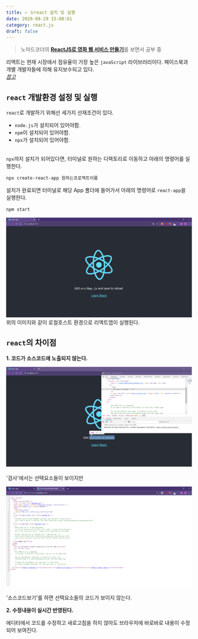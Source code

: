 ```yaml
---
title: ⚛ ①react 설치 및 실행
date: 2020-08-29 15:08:61
category: react.js
draft: false
---
```


> 노마드코더의 [**ReactJS로 영화 웹 서비스 만들기**](https://nomadcoders.co/react-fundamentals/lobby)를 보면서 공부 중

리액트는 현재 시장에서 점유율이 가장 높은 `javaScript` 라이브러리이다. 페이스북과 개별 개발자들에 의해 유지보수되고 있다.  
_[참고](https://github.com/facebook/create-react-app)_

## `react` 개발환경 설정 및 실행

`react`로 개발하기 위해선 세가지 선재조건이 있다.

- `node.js`가 설치되어 있어야함.
- `npm`이 설치되어 있어야함.
- `npx`가 설치되어 있어야함.  
  <br>

`npx`까지 설치가 되어있다면, 터미널로 원하는 디렉토리로 이동하고 아래의 명령어를 실행한다.

```html
npx create-react-app 원하는프로젝트이름
```

설치가 완료되면 터미널로 해당 App 폴더에 들어가서 아래의 명령어로 `react-app`을 실행한다.

```html
npm start
```

![react-app](img/first-reactapp.png)  
위의 이미지와 같이 로컬호스트 환경으로 리액트앱이 실행된다.

## `react`의 차이점

**1. 코드가 소스코드에 노출되지 않는다.**   

   ![검사](img/inspect.png)  
   <br>
   '검사'에서는 선택요소들이 보이지만  

  ![소스코드](img/source.png)  
  <br>
  '소스코드보기'를 하면 선택요소들의 코드가 보이지 않는다.  

**2. 수정내용이 실시간 반영된다.**  

  에디터에서 코드를 수정하고 새로고침을 하지 않아도 브라우저에 바로바로 내용이 수정되어 보여진다.
